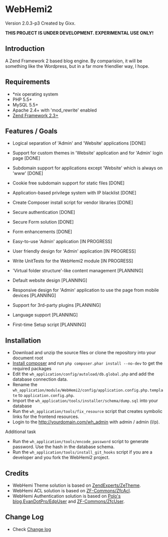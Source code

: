 WebHemi2
========

Version 2.0.3-p3 Created by Gixx.

**THIS PROJECT IS UNDER DEVELOPMENT. EXPERIMENTAL USE ONLY!**

Introduction
------------

A Zend Framework 2 based blog engine. By comparision, it will be something like the Wordpress, but in a far more friendlier way, I hope.

Requirements
------------

- *nix operating system
- PHP 5.5+
- MySQL 5.5+
- Apache 2.4+ with 'mod_rewrite' enabled
- [Zend Framework 2.3+](https://github.com/zendframework/zf2)

Features / Goals
----------------

- Logical separation of 'Admin' and 'Website' applications [DONE]
- Support for custom themes in 'Website' application and for 'Admin' login page [DONE]
- Subdomain support for applications except 'Website' which is always on 'www' [DONE]
- Cookie free subdomain support for static files [DONE]
- Application-based privilege system with IP blacklist [DONE]
- Create Composer install script for vendor libraries [DONE]
- Secure authentication [DONE]
- Secure Form solution [DONE]
- Form enhancements [DONE]

- Easy-to-use 'Admin' application [IN PROGRESS]
- User friendly design for 'Admin' application [IN PROGRESS]
- Write UnitTests for the WebHemi2 module [IN PROGRESS]

- 'Virtual folder structure'-like content management [PLANNING]
- Default website design [PLANNING]
- Responsive design for 'Admin' application to use the page from mobile devices [PLANNING]
- Support for 3rd-party plugins [PLANNING]
- Language support [PLANNING]
- First-time Setup script [PLANNING]

Installation
------------

- Download and unzip the source files or clone the repository into your document root
- [Install composer](https://getcomposer.org/doc/00-intro.md#installation-nix) and run `php composer.phar install --no-dev` to get the required packages
- Edit the `wh_application/config/autoload/db.global.php` and add the database connection data.
- Rename the `wh_application/module/WebHemi2/config/application.config.php.template` to `application.config.php`.
- Import the `wh_application/tools/installer/schema/dump.sql` into your database
- Run the `wh_application/tools/fix_resource` script that creates symbolic links for the frontend resources.
- Login to the http://yourdomain.com/wh_admin with admin / admin (l/p).

Additional task

- Run the `wh_application/tools/encode_password` script to generate password. Use the hash in the database schema.
- Run the `wh_application/tools/install_git_hooks` script if you are a developer and you fork the WebHemi2 project.

Credits
-------

- WebHemi Theme solution is based on [ZendExperts/ZeTheme](https://github.com/ZendExperts/ZeTheme).
- WebHemi ACL solution is based on [ZF-Commons/ZfcAcl](https://github.com/ZF-Commons/ZfcAcl).
- WebHemi Authentication solution is based on [Polo's blog](http://p0l0.binware.org/index.php/2012/02/18/zend-framework-2-authentication-acl-using-eventmanager/),[EvanDotPro/EdpUser](https://github.com/EvanDotPro/EdpUser) and [ZF-Commons/ZfcUser](https://github.com/ZF-Commons/ZfcUser).

Change Log
----------

- Check [Change log](CHANGELOG.md)
